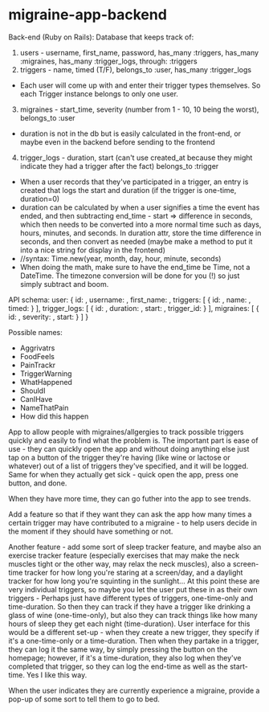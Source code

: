# migraine-app-backend

Back-end (Ruby on Rails):
Database that keeps track of:
1. users - username, first_name, password,
has_many :triggers, has_many :migraines, has_many :trigger_logs, through: :triggers
2. triggers - name, timed (T/F),
belongs_to :user, has_many :trigger_logs
  - Each user will come up with and enter their trigger types themselves. So each Trigger instance belongs to only one user.
3. migraines - start_time, severity (number from 1 - 10, 10 being the worst),
belongs_to :user
  - duration is not in the db but is easily calculated in the front-end, or maybe even in the backend before sending to the frontend
4. trigger_logs - duration, start (can't use created_at because they might indicate they had a trigger after the fact)
belongs_to :trigger
  - When a user records that they've participated in a trigger, an entry is created that logs the start and duration (if the trigger is one-time, duration=0)
  - duration can be calculated by when a user signifies a time the event has ended, and then subtracting end_time - start => difference in seconds, which then needs to be converted into a more normal time such as days, hours, minutes, and seconds. In duration attr, store the time difference in seconds, and then convert as needed (maybe make a method to put it into a nice string for display in the frontend)
  - //syntax: Time.new(year, month, day, hour, minute, seconds)
  - When doing the math, make sure to have the end_time be Time, not a DateTime. The timezone conversion will be done for you (!) so just simply subtract and boom.

API schema:
user: {
  id: ,
  username: ,
  first_name: ,
  triggers: [
    {
      id: ,
      name: ,
      timed:
    }
  ],
  trigger_logs: [
    {
      id: ,
      duration: ,
      start: ,
      trigger_id:
    }
  ],
  migraines: [
    {
      id: ,
      severity: ,
      start:
    }
  ]
}


  Possible names:
  - Aggrivatrs
  - FoodFeels
  - PainTrackr
  - TriggerWarning
  - WhatHappened
  - ShouldI
  - CanIHave
  - NameThatPain
  - How did this happen

  App to allow people with migraines/allgergies to track possible triggers quickly and easily to find what the problem is. The important part is ease of use - they can quickly open the app and without doing anything else just tap on a button of the trigger they're having (like wine or lactose or whatever) out of a list of triggers they've specified, and it will be logged. Same for when they actually get sick - quick open the app, press one button, and done.

  When they have more time, they can go futher into the app to see trends.

  Add a feature so that if they want they can ask the app how many times a certain trigger may have contributed to a migraine - to help users decide in the moment if they should have something or not.

  Another feature - add some sort of sleep tracker feature, and maybe also an exercise tracker feature (especially exercises that may make the neck muscles tight or the other way, may relax the neck muscles), also a screen-time tracker for how long you're staring at a screen/day, and a daylight tracker for how long you're squinting in the sunlight...
  At this point these are very individual triggers, so maybe you let the user put these in as their own triggers -
  Perhaps just have different types of triggers, one-time-only and time-duration. So then they can track if they have a trigger like drinking a glass of wine (one-time-only), but also they can track things like how many hours of sleep they get each night (time-duration).
  User interface for this would be a different set-up - when they create a new trigger, they specify if it's a one-time-only or a time-duration. Then when they partake in a trigger, they can log it the same way, by simply pressing the button on the homepage; however, if it's a time-duration, they also log when they've completed that trigger, so they can log the end-time as well as the start-time. Yes I like this way.

  When the user indicates they are currently experience a migraine, provide a pop-up of some sort to tell them to go to bed.
